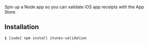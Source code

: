 Spin up a Node app so you can validate iOS app receipts with the App Store.

## Installation

```
$ [sudo] npm install itunes-validation
```

